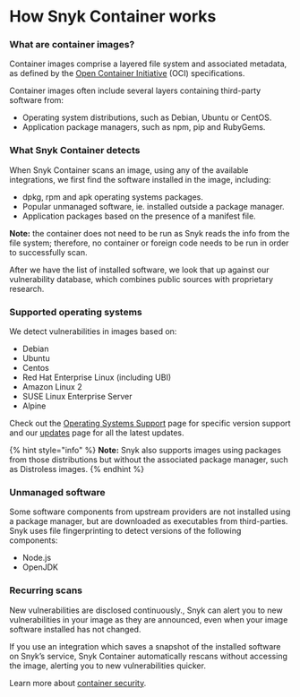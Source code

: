 # How Snyk Container works

### What are container images?

Container images comprise a layered file system and associated metadata, as defined by the [Open Container Initiative](https://opencontainers.org/) \(OCI\) specifications.

Container images often include several layers containing third-party software from:

* Operating system distributions, such as Debian, Ubuntu or CentOS.
* Application package managers, such as npm, pip and RubyGems.

### What Snyk Container detects

When Snyk Container scans an image, using any of the available integrations, we first find the software installed in the image, including:

* dpkg, rpm and apk operating systems packages.
* Popular unmanaged software, ie. installed outside a package manager.
* Application packages based on the presence of a manifest file.

**Note:** the container does not need to be run as Snyk reads the info from the file system; therefore, no container or foreign code needs to be run in order to successfully scan.

After we have the list of installed software, we look that up against our vulnerability database, which combines public sources with proprietary research.

### Supported operating systems

We detect vulnerabilities in images based on:

* Debian
* Ubuntu
* Centos
* Red Hat Enterprise Linux \(including UBI\)
* Amazon Linux 2
* SUSE Linux Enterprise Server
* Alpine

Check out the [Operating Systems Support](https://snyk.gitbook.io/user-docs/snyk-container/snyk-container-security-basics/supported-operating-system-distributions) page for specific version support and our [updates](https://updates.snyk.io/) page for all the latest updates.

{% hint style="info" %}
**Note:** Snyk also supports images using packages from those distributions but without the associated package manager, such as Distroless images.
{% endhint %}

### Unmanaged software

Some software components from upstream providers are not installed using a package manager, but are downloaded as executables from third-parties. Snyk uses file fingerprinting to detect versions of the following components:

* Node.js
* OpenJDK

### Recurring scans

New vulnerabilities are disclosed continuously., Snyk can alert you to new vulnerabilities in your image as they are announced, even when your image software installed has not changed.

If you use an integration which saves a snapshot of the installed software on Snyk’s service, Snyk Container automatically rescans without accessing the image, alerting you to new vulnerabilities quicker.

Learn more about [container security](https://snyk.io/learn/container-security/).

